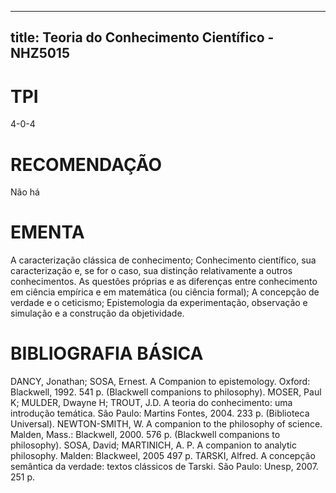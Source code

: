 
---
title: Teoria do Conhecimento Científico - NHZ5015 
---

# TPI

4-0-4

# RECOMENDAÇÃO

Não há

# EMENTA

A caracterização clássica de conhecimento; Conhecimento científico, sua caracterização e, se for o caso, sua distinção relativamente a outros conhecimentos. As questões próprias e as diferenças entre conhecimento em ciência empírica e em matemática (ou ciência formal); A concepção de verdade e o ceticismo; Epistemologia da experimentação, observação e simulação e a construção da objetividade.

# BIBLIOGRAFIA BÁSICA

DANCY, Jonathan; SOSA, Ernest. A Companion to epistemology. Oxford: Blackwell, 1992. 541 p. (Blackwell companions to philosophy).
MOSER, Paul K; MULDER, Dwayne H; TROUT, J.D. A teoria do conhecimento: uma introdução temática. São Paulo: Martins Fontes, 2004. 233 p. (Biblioteca Universal).
NEWTON-SMITH, W. A companion to the philosophy of science. Malden, Mass.: Blackwell, 2000. 576 p. (Blackwell companions to philosophy).
SOSA, David; MARTINICH, A. P. A companion to analytic philosophy. Malden: Blackweel, 2005 497 p.
TARSKI, Alfred. A concepção semântica da verdade: textos clássicos de Tarski. São Paulo: Unesp, 2007. 251 p.
        